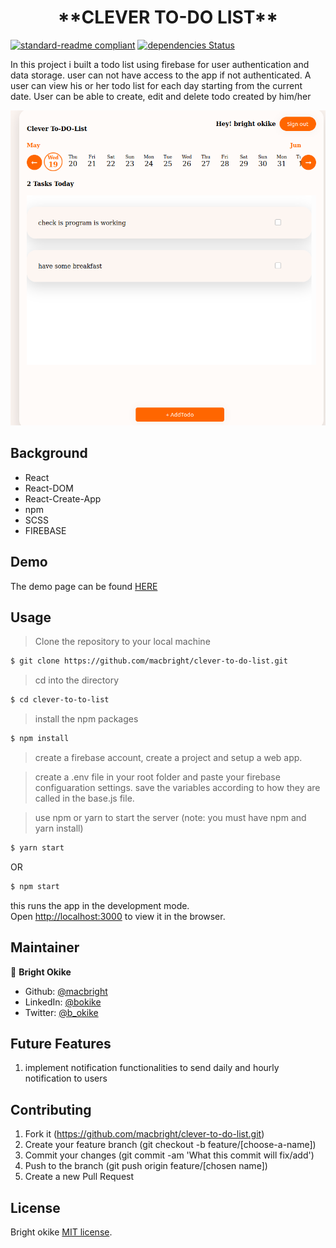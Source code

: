 
<h1 align=center> **CLEVER TO-DO LIST** </h1>

[![standard-readme compliant](https://img.shields.io/badge/standard--readme-OK-green.svg?style=flat-square)](https://github.com/RichardLitt/standard-readme)
[![dependencies Status](https://david-dm.org/dwyl/esta/status.svg)](https://david-dm.org/dwyl/esta)

In this project i built a todo list using firebase for user authentication and data storage. user can not have access to the app if not authenticated. A user can view his or her todo list for each day starting from the current date. 
User can be able to create, edit and delete todo created by him/her


![sample](./src/asset/ss.png)

## Background

- React
- React-DOM
- React-Create-App
- npm
- SCSS
- FIREBASE

## Demo
The demo page can be found [HERE](https://serene-golick-bd6385.netlify.app/)

## Usage

> Clone the repository to your local machine

```sh
$ git clone https://github.com/macbright/clever-to-do-list.git 
```

> cd into the directory

```sh
$ cd clever-to-to-list
```

> install the npm packages

```sh
$ npm install
```

> create a firebase account, create a project and setup a web app. 

> create a .env file in your root folder and paste your firebase configuaration settings. save the variables according to how they are called in the base.js file.

> use npm or yarn to start the server (note: you must have npm and yarn install)

```sh
$ yarn start
```
OR

```sh
$ npm start
```
this runs the app in the development mode.<br />
Open [http://localhost:3000](http://localhost:3000) to view it in the browser.


## Maintainer

👤  **Bright Okike**

- Github: [@macbright](https://github.com/macbright)
- LinkedIn: [@bokike](https://www.linkedin.com/in/bokike/)
- Twitter: [@b_okike](https://twitter.com/b_okike)
  

## Future Features
1. implement notification functionalities to send daily and hourly notification to users


## Contributing

1. Fork it (https://github.com/macbright/clever-to-do-list.git)
2. Create your feature branch (git checkout -b feature/[choose-a-name])
3. Commit your changes (git commit -am 'What this commit will fix/add')
4. Push to the branch (git push origin feature/[chosen name])
5. Create a new Pull Request

## License

Bright okike 
[MIT license](https://opensource.org/licenses/MIT).